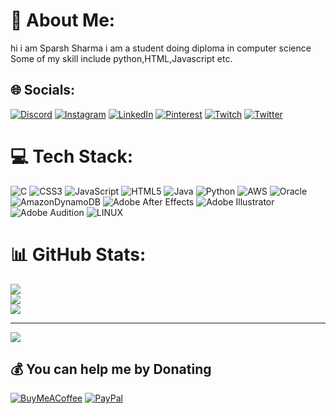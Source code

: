 # 💫 About Me:
hi i am Sparsh Sharma i am a student doing diploma in computer science Some of my skill include python,HTML,Javascript etc.


## 🌐 Socials:
[![Discord](https://img.shields.io/badge/Discord-%237289DA.svg?logo=discord&logoColor=white)](https://discord.gg/https://discord.com/invite/2SJ98gy7Nb) [![Instagram](https://img.shields.io/badge/Instagram-%23E4405F.svg?logo=Instagram&logoColor=white)](https://instagram.com/i_amsparsh) [![LinkedIn](https://img.shields.io/badge/LinkedIn-%230077B5.svg?logo=linkedin&logoColor=white)](https://linkedin.com/in/i-amsparsh) [![Pinterest](https://img.shields.io/badge/Pinterest-%23E60023.svg?logo=Pinterest&logoColor=white)](https://pinterest.com/i_amsparsh) [![Twitch](https://img.shields.io/badge/Twitch-%239146FF.svg?logo=Twitch&logoColor=white)](https://twitch.tv/i_amsparsh) [![Twitter](https://img.shields.io/badge/Twitter-%231DA1F2.svg?logo=Twitter&logoColor=white)](https://twitter.com/i_amsparsh) 

# 💻 Tech Stack:
![C](https://img.shields.io/badge/c-%2300599C.svg?style=for-the-badge&logo=c&logoColor=white) ![CSS3](https://img.shields.io/badge/css3-%231572B6.svg?style=for-the-badge&logo=css3&logoColor=white) ![JavaScript](https://img.shields.io/badge/javascript-%23323330.svg?style=for-the-badge&logo=javascript&logoColor=%23F7DF1E) ![HTML5](https://img.shields.io/badge/html5-%23E34F26.svg?style=for-the-badge&logo=html5&logoColor=white) ![Java](https://img.shields.io/badge/java-%23ED8B00.svg?style=for-the-badge&logo=java&logoColor=white) ![Python](https://img.shields.io/badge/python-3670A0?style=for-the-badge&logo=python&logoColor=ffdd54) ![AWS](https://img.shields.io/badge/AWS-%23FF9900.svg?style=for-the-badge&logo=amazon-aws&logoColor=white) ![Oracle](https://img.shields.io/badge/Oracle-F80000?style=for-the-badge&logo=oracle&logoColor=white) ![AmazonDynamoDB](https://img.shields.io/badge/Amazon%20DynamoDB-4053D6?style=for-the-badge&logo=Amazon%20DynamoDB&logoColor=white) ![Adobe After Effects](https://img.shields.io/badge/Adobe%20After%20Effects-9999FF.svg?style=for-the-badge&logo=Adobe%20After%20Effects&logoColor=white) ![Adobe Illustrator](https://img.shields.io/badge/adobeillustrator-%23FF9A00.svg?style=for-the-badge&logo=adobeillustrator&logoColor=white) ![Adobe Audition](https://img.shields.io/badge/Adobe%20Audition-9999FF.svg?style=for-the-badge&logo=Adobe%20Audition&logoColor=white) ![LINUX](https://img.shields.io/badge/Linux-FCC624?style=for-the-badge&logo=linux&logoColor=black)
# 📊 GitHub Stats:
![](https://github-readme-stats.vercel.app/api?username=i-amsparsh&theme=dark&hide_border=false&include_all_commits=false&count_private=false)<br/>
![](https://github-readme-streak-stats.herokuapp.com/?user=i-amsparsh&theme=dark&hide_border=false)<br/>
![](https://github-readme-stats.vercel.app/api/top-langs/?username=i-amsparsh&theme=dark&hide_border=false&include_all_commits=false&count_private=false&layout=compact)

---
[![](https://visitcount.itsvg.in/api?id=i-amsparsh&icon=1&color=0)](https://visitcount.itsvg.in)

  ## 💰 You can help me by Donating
  [![BuyMeACoffee](https://img.shields.io/badge/Buy%20Me%20a%20Coffee-ffdd00?style=for-the-badge&logo=buy-me-a-coffee&logoColor=black)](https://buymeacoffee.com/iamsparsh) [![PayPal](https://img.shields.io/badge/PayPal-00457C?style=for-the-badge&logo=paypal&logoColor=white)](https://paypal.me/alsosparsh) 

  
<!-- Proudly created with GPRM ( https://gprm.itsvg.in ) -->
